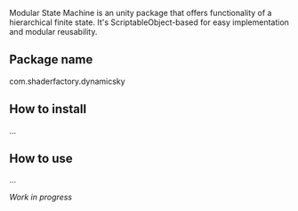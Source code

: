 Modular State Machine is an unity package that offers functionality of a hierarchical finite state. It's ScriptableObject-based for easy implementation and modular reusability.

## Package name
com.shaderfactory.dynamicsky

## How to install
...

## How to use
...

*Work in progress*